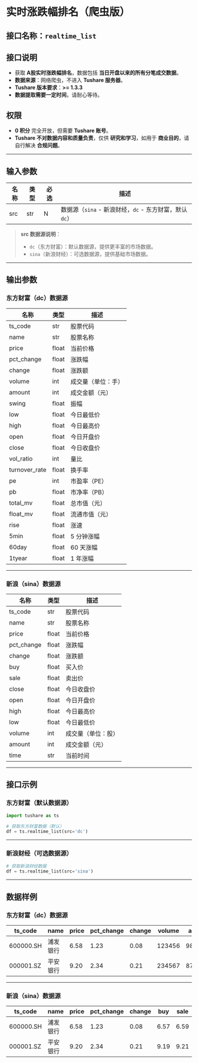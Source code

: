 # 实时涨跌幅排名（爬虫版）

## 接口名称：`realtime_list`

## 接口说明
- 获取 **A股实时涨跌幅排名**，数据包括 **当日开盘以来的所有分笔成交数据**。
- **数据来源**：网络爬虫，不进入 **Tushare 服务器**。
- **Tushare 版本要求**：**>= 1.3.3**
- **数据提取需要一定时间**，请耐心等待。

## **权限**
- **0 积分** 完全开放，但需要 **Tushare 账号**。
- **Tushare 不对数据内容和质量负责**，仅供 **研究和学习**，如用于 **商业目的**，请自行解决 **合规问题**。

---

## **输入参数**

| 名称  | 类型  | 必选 | 描述 |
|------|------|------|------------------------------|
| src  | str  | N    | 数据源（`sina` - 新浪财经，`dc` - 东方财富，默认 `dc`） |

> **src 数据源说明**：
> - `dc`（东方财富）：默认数据源，提供更丰富的市场数据。
> - `sina`（新浪财经）：可选数据源，提供基础市场数据。

---

## **输出参数**

### **东方财富（dc）数据源**
| 名称          | 类型  | 描述 |
|--------------|------|----------------|
| ts_code      | str  | 股票代码 |
| name         | str  | 股票名称 |
| price        | float | 当前价格 |
| pct_change   | float | 涨跌幅 |
| change       | float | 涨跌额 |
| volume       | int   | 成交量（单位：手） |
| amount       | int   | 成交金额（元） |
| swing        | float | 振幅 |
| low          | float | 今日最低价 |
| high         | float | 今日最高价 |
| open         | float | 今日开盘价 |
| close        | float | 今日收盘价 |
| vol_ratio    | int   | 量比 |
| turnover_rate | float | 换手率 |
| pe           | int   | 市盈率（PE） |
| pb           | float | 市净率（PB） |
| total_mv     | float | 总市值（元） |
| float_mv     | float | 流通市值（元） |
| rise         | float | 涨速 |
| 5min         | float | 5 分钟涨幅 |
| 60day        | float | 60 天涨幅 |
| 1tyear       | float | 1 年涨幅 |

---

### **新浪（sina）数据源**
| 名称        | 类型  | 描述 |
|------------|------|----------------|
| ts_code    | str  | 股票代码 |
| name       | str  | 股票名称 |
| price      | float | 当前价格 |
| pct_change | float | 涨跌幅 |
| change     | float | 涨跌额 |
| buy        | float | 买入价 |
| sale       | float | 卖出价 |
| close      | float | 今日收盘价 |
| open       | float | 今日开盘价 |
| high       | float | 今日最高价 |
| low        | float | 今日最低价 |
| volume     | int   | 成交量（单位：股） |
| amount     | int   | 成交金额（元） |
| time       | str   | 当前时间 |

---

## **接口示例**

### **东方财富（默认数据源）**
```python
import tushare as ts

# 获取东方财富数据（默认）
df = ts.realtime_list(src='dc')
```

---

### **新浪财经（可选数据源）**
```python
# 获取新浪财经数据
df = ts.realtime_list(src='sina')
```

---

## **数据样例**

### **东方财富（dc）数据源**
| ts_code   | name   | price | pct_change | change | volume | amount  | swing | low  | high | open | close | vol_ratio | turnover_rate | pe  | pb  | total_mv  | float_mv  | rise | 5min | 60day | 1tyear |
|-----------|--------|-------|------------|--------|--------|---------|-------|------|------|------|-------|-----------|--------------|----|----|-----------|-----------|------|------|------|-------|
| 600000.SH | 浦发银行 | 6.58  | 1.23       | 0.08   | 123456 | 9876543 | 2.5   | 6.50 | 6.60 | 6.52 | 6.50  | 1.2       | 0.5          | 10 | 1.2 | 100000000 | 80000000  | 0.3  | 0.5  | 5.0  | 10.0  |
| 000001.SZ | 平安银行 | 9.20  | 2.34       | 0.21   | 234567 | 8765432 | 3.1   | 9.10 | 9.30 | 9.15 | 9.00  | 1.5       | 0.8          | 12 | 1.5 | 200000000 | 150000000 | 0.4  | 0.6  | 6.0  | 12.0  |

---

### **新浪（sina）数据源**
| ts_code   | name   | price | pct_change | change | buy  | sale | close | open | high | low  | volume  | amount  | time     |
|-----------|--------|-------|------------|--------|------|------|-------|------|------|------|---------|---------|----------|
| 600000.SH | 浦发银行 | 6.58  | 1.23       | 0.08   | 6.57 | 6.59 | 6.50  | 6.52 | 6.60 | 6.50 | 1234567 | 9876543 | 14:30:00 |
| 000001.SZ | 平安银行 | 9.20  | 2.34       | 0.21   | 9.19 | 9.21 | 9.00  | 9.15 | 9.30 | 9.10 | 2345678 | 8765432 | 14:30:00 |
